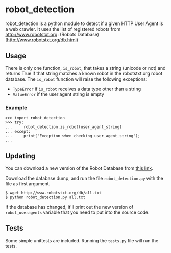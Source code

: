 # robot_detection

robot_detection is a python module to detect if a given HTTP User Agent is a web crawler. It uses the list of registered robots from http://www.robotstxt.org: (Robots Database)[http://www.robotstxt.org/db.html)

## Usage

There is only one function, ``is_robot``, that takes a string (unicode or not) and returns True if that string matches a known robot in the robotstxt.org robot database.
The ``is_robot`` function will raise the following exceptions:
* ``TypeError`` if ``is_robot`` receives a data type other than a string
* ``ValueError`` if the user agent string is empty


### Example

    >>> import robot_detection
    >>> try:
    ...     robot_detection.is_robot(user_agent_string)
    ... except:
    ...     print("Exception when checking user_agent_string");
    ...

## Updating

You can download a new version of the Robot Database from [this link](http://www.robotstxt.org/dbexport.html).

Download the database dump, and run the file ``robot_detection.py`` with the file as first argument.

    $ wget http://www.robotstxt.org/db/all.txt
    $ python robot_detection.py all.txt

If the database has changed, it'll print out the new version of ``robot_useragents`` variable that you need to put into the source code.

## Tests

Some simple unittests are included. Running the ``tests.py`` file will run the tests.

